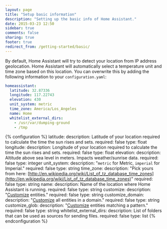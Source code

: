 ```yaml
---
layout: page
title: "Setup basic information"
description: "Setting up the basic info of Home Assistant."
date: 2015-03-23 12:50
sidebar: true
comments: false
sharing: true
footer: true
redirect_from: /getting-started/basic/
---
```


By default, Home Assistant will try to detect your location from IP address geolocation. Home Assistant will automatically select a temperature unit and time zone based on this location. You can overwrite this by adding the following information to your `configuration.yaml`:

```yaml
homeassistant:
  latitude: 32.87336
  longitude: 117.22743
  elevation: 430
  unit_system: metric
  time_zone: America/Los_Angeles
  name: Home
  whitelist_external_dirs:
    - /usr/var/dumping-ground
    - /tmp
```

{% configuration %}
latitude:
  description: Latitude of your location required to calculate the time the sun rises and sets.
  required: false
  type: float
longitude:
  description: Longitude of your location required to calculate the time the sun rises and sets.
  required: false
  type: float
elevation:
  description: Altitude above sea level in meters. Impacts weather/sunrise data.
  required: false
  type: integer
unit_system:
  description: "`metric` for Metric, `imperial` for Imperial."
  required: false
  type: string
time_zone:
  description: "Pick yours from here: [http://en.wikipedia.org/wiki/List_of_tz_database_time_zones](http://en.wikipedia.org/wiki/List_of_tz_database_time_zones)"
  required: false
  type: string
name:
  description: Name of the location where Home Assistant is running.
  required: false
  type: string
customize:
  description: "[Customize](/docs/configuration/customizing-devices/) entities."
  required: false
  type: string
customize_domain:
  description: "[Customize](/docs/configuration/customizing-devices/) all entities in a domain."
  required: false
  type: string
customize_glob:
  description: "[Customize](/docs/configuration/customizing-devices/) entities matching a pattern."
  required: false
  type: string
whitelist_external_dirs:
  description: List of folders that can be used as sources for sending files.
  required: false
  type: list
{% endconfiguration %}
